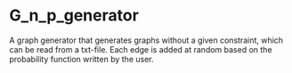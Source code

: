 # G_n_p_generator
A graph generator that generates graphs without a given constraint, which can be read from a txt-file. Each edge is added at random based on the probability function written by the user.
